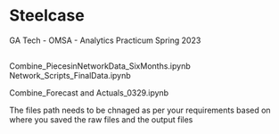 # Steelcase
GA Tech - OMSA - Analytics Practicum Spring 2023


##


Combine_PiecesinNetworkData_SixMonths.ipynb
Network_Scripts_FinalData.ipynb

Combine_Forecast and Actuals_0329.ipynb



The files path needs to be chnaged as per your requirements based on where you saved the raw files and the output files
